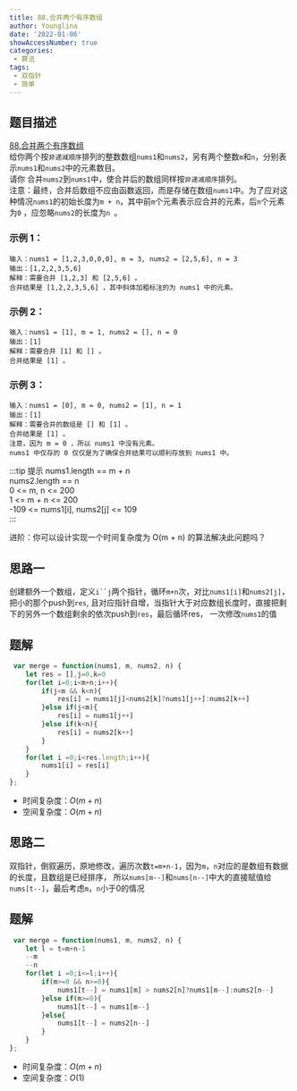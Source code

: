 ```yaml
---
title: 88.合并两个有序数组
author: Younglina
date: '2022-01-06'
showAccessNumber: true
categories:
 - 算法
tags:
 - 双指针
 - 简单
---
```


## 题目描述
[88.合并两个有序数组](https://leetcode-cn.com/problems/merge-sorted-array/)  
给你两个按`非递减顺序`排列的整数数组`nums1`和`nums2`，另有两个整数`m`和`n`，分别表示`nums1`和`nums2`中的元素数目。  
请你 合并`nums2`到`nums1`中，使合并后的数组同样按`非递减顺序`排列。  
注意：最终，合并后数组不应由函数返回，而是存储在数组`nums1`中。为了应对这种情况`nums1`的初始长度为`m + n`，其中前`m`个元素表示应合并的元素，后`n`个元素为`0` ，应忽略`nums2`的长度为`n `。


### 示例 1：
```
输入：nums1 = [1,2,3,0,0,0], m = 3, nums2 = [2,5,6], n = 3
输出：[1,2,2,3,5,6]
解释：需要合并 [1,2,3] 和 [2,5,6] 。
合并结果是 [1,2,2,3,5,6] ，其中斜体加粗标注的为 nums1 中的元素。
```

### 示例 2：
```
输入：nums1 = [1], m = 1, nums2 = [], n = 0
输出：[1]
解释：需要合并 [1] 和 [] 。
合并结果是 [1] 。
```

### 示例 3：
```
输入：nums1 = [0], m = 0, nums2 = [1], n = 1
输出：[1]
解释：需要合并的数组是 [] 和 [1] 。
合并结果是 [1] 。
注意，因为 m = 0 ，所以 nums1 中没有元素。
nums1 中仅存的 0 仅仅是为了确保合并结果可以顺利存放到 nums1 中。
```

:::tip 提示
nums1.length == m + n  
nums2.length == n  
0 <= m, n <= 200  
1 <= m + n <= 200  
-109 <= nums1[i], nums2[j] <= 109  
:::

进阶：你可以设计实现一个时间复杂度为 O(m + n) 的算法解决此问题吗？

## 思路一
创建额外一个数组，定义`i``j`两个指针，循环`m+n`次，对比`nums1[i]`和`nums2[j]`，把小的那个push到`res`,
且对应指针自增，当指针大于对应数组长度时，直接把剩下的另外一个数组剩余的依次push到`res`，最后循环res，
一次修改`nums1`的值

## 题解
```javascript
 var merge = function(nums1, m, nums2, n) {
    let res = [],j=0,k=0
    for(let i=0;i<m+n;i++){
        if(j<m && k<n){
            res[i] = nums1[j]<nums2[k]?nums1[j++]:nums2[k++]
        }else if(j<m){
            res[i] = nums1[j++]
        }else if(k<n){
            res[i] = nums2[k++]
        }
    }
    for(let i =0;i<res.length;i++){
        nums1[i] = res[i]
    }
};
```
* 时间复杂度：$O(m + n)$
* 空间复杂度：$O(m + n)$

## 思路二
双指针，倒叙遍历，原地修改，遍历次数`t=m+n-1`，因为`m`，`n`对应的是数组有数据的长度，且数组是已经排序，
所以`nums[m--]`和`nums[n--]`中大的直接赋值给`nums[t--]`，最后考虑`m`，`n`小于0的情况

## 题解
```javascript
 var merge = function(nums1, m, nums2, n) {
    let l = t=m+n-1
    --m
    --n
    for(let i =0;i<=l;i++){
        if(m>=0 && n>=0){
            nums1[t--] = nums1[m] > nums2[n]?nums1[m--]:nums2[n--]
        }else if(m>=0){
            nums1[t--] = nums1[m--]
        }else{
            nums1[t--] = nums2[n--]
        }
    }
};
```
* 时间复杂度：$O(m + n)$
* 空间复杂度：$O(1)$